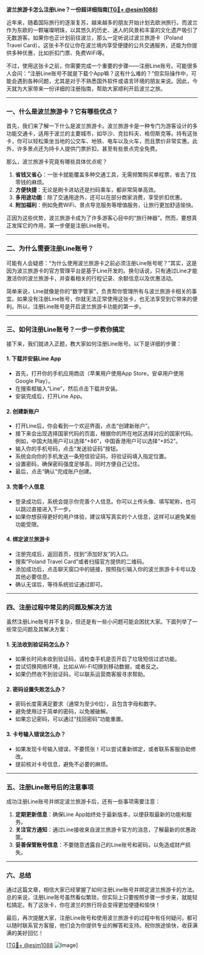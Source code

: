**波兰旅游卡怎么注册Line？一份超详细指南[[TG💪+ @esim1088](https://t.me/s/esim1088)]**

近年来，随着国际旅行的逐渐复苏，越来越多的朋友开始计划去欧洲旅行。而波兰作为东欧的一颗璀璨明珠，以其悠久的历史、迷人的风景和丰富的文化遗产吸引了无数游客。如果你也正计划前往波兰，那么一定听说过波兰旅游卡（Poland Travel Card）。这张卡不仅让你在波兰境内享受便捷的公共交通服务，还能为你提供多种优惠，比如折扣门票、免费WiFi等。

不过，使用这张卡之前，你需要完成一个重要的步骤——注册Line账号。可能很多人会问：“注册Line账号不就是下载个App嘛？这有什么难的？”但实际操作中，可能会遇到各种问题，尤其是对于不熟悉国外软件或语言环境的朋友来说。因此，今天就为大家带来一份详细的注册指南，帮助大家顺利开启波兰之旅。

---

### **一、什么是波兰旅游卡？它有哪些优点？**

首先，我们来了解一下什么是波兰旅游卡。波兰旅游卡是一种专门为游客设计的多功能交通卡，适用于波兰的主要城市，如华沙、克拉科夫、格但斯克等。持有这张卡，你可以轻松乘坐当地的公交车、地铁、电车以及火车，而且票价非常实惠。此外，许多景点还为持卡人提供门票折扣，甚至有些景点完全免费。

那么，波兰旅游卡究竟有哪些具体优点呢？

1. **省钱又省心**：一张卡就能覆盖多种交通工具，无需频繁购买单程票，省去了找零钱的麻烦。
2. **方便快捷**：无论是刷卡进站还是扫码乘车，都非常简单高效。
3. **多用途功能**：除了交通用途外，还可以在部分商家消费，享受折扣优惠。
4. **附加福利**：例如免费WiFi、景点导览服务等增值服务，让旅行更加舒适愉快。

正因为这些优势，波兰旅游卡成为了许多游客心目中的“旅行神器”。然而，要想真正发挥它的作用，第一步便是注册Line账号。

---

### **二、为什么需要注册Line账号？**

可能有人会疑惑：“为什么使用波兰旅游卡之前必须注册Line账号呢？”其实，这是因为波兰旅游卡的官方管理平台是基于Line开发的。换句话说，只有通过Line才能激活你的波兰旅游卡，并查看相关的行程记录、余额信息以及优惠活动。

简单来说，Line就像是你的“数字管家”，负责帮你管理所有与波兰旅游卡相关的事宜。如果没有注册Line账号，你就无法正常使用这张卡，也无法享受到它带来的便利。所以，注册Line账号是开启波兰旅游卡功能的第一步。

---

### **三、如何注册Line账号？一步一步教你搞定**

接下来，我们就进入正题，教大家如何注册Line账号。以下是详细的步骤：

#### **1. 下载并安装Line App**
- 首先，打开你的手机应用商店（苹果用户使用App Store，安卓用户使用Google Play）。
- 在搜索框输入“Line”，然后点击下载并安装。
- 安装完成后，打开Line App。

#### **2. 创建新账户**
- 打开Line后，你会看到一个欢迎界面，点击“创建新账户”。
- 接下来会出现选择国家代码的页面，根据你的所在地区选择对应的国家代码。例如，中国大陆用户可以选择“+86”，中国香港用户可以选择“+852”。
- 输入你的手机号码，点击“发送验证码”按钮。
- 系统会向你的手机发送一条短信验证码，将验证码填入指定位置。
- 设置密码，确保密码强度足够高，同时方便自己记住。
- 最后，点击“确认”完成账户创建。

#### **3. 完善个人信息**
- 登录成功后，系统会提示你完善个人信息。你可以上传头像、填写昵称，也可以跳过直接进入下一步。
- 如果你想获得更好的用户体验，建议填写真实的个人信息，这样可以避免某些功能受限。

#### **4. 绑定波兰旅游卡**
- 注册完成后，返回首页，找到“添加好友”的入口。
- 搜索“Poland Travel Card”或者扫描官方提供的二维码。
- 添加成功后，点击聊天窗口中的链接，按照指引输入你的波兰旅游卡卡号以及其他必要信息。
- 确认无误后，等待系统验证通过即可。

---

### **四、注册过程中常见的问题及解决方法**

虽然注册Line账号并不复杂，但还是有一些小问题可能会困扰大家。下面列举了一些常见问题及其解决方案：

#### **1. 无法收到验证码怎么办？**
- 如果长时间未收到验证码，请检查手机是否开启了垃圾短信过滤功能。
- 尝试切换网络环境，比如从Wi-Fi切换到移动数据，或者反之。
- 如果仍然收不到验证码，可以联系运营商客服寻求帮助。

#### **2. 密码设置失败怎么办？**
- 密码长度需满足要求（通常为至少6位），且包含字母和数字。
- 避免使用过于简单的密码，以免被破解。
- 如果忘记密码，可以通过“找回密码”功能重置。

#### **3. 卡号输入错误怎么办？**
- 如果发现卡号输入错误，不要慌张！可以尝试重新绑定，或者联系客服协助修改。
- 提前核对卡号信息，避免不必要的麻烦。

---

### **五、注册Line账号后的注意事项**

成功注册Line账号并绑定波兰旅游卡后，还有一些事项需要注意：

1. **定期更新信息**：确保Line App始终处于最新版本，以便获取最新的功能和服务。
2. **关注官方通知**：通过Line接收来自波兰旅游卡官方的消息，了解最新的优惠政策。
3. **妥善保管账号信息**：不要随意透露自己的Line账号和密码，以免造成财产损失。

---

### **六、总结**

通过这篇文章，相信大家已经掌握了如何注册Line账号并绑定波兰旅游卡的方法。总的来说，注册Line账号虽然看似繁琐，但实际上只要按照步骤一步步来，就能轻松搞定。有了这张卡，你在波兰的旅行将会变得更加便捷和愉快！

最后，再次提醒大家，注册Line账号和使用波兰旅游卡的过程中有任何疑问，都可以随时联系官方客服，他们会为你提供专业的解答和支持。祝你旅途愉快，收获满满的美好回忆！

[[TG💪+ @esim1088](https://t.me/s/esim1088) ![Image](https://i.postimg.cc/4NQfJmqS/Snipaste-2025-05-13-00-14-12.png)]